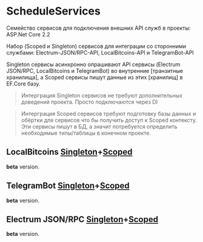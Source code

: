 # ScheduleServices
Семейство сервисов для подключения внешних API служб в проекты: ASP.Net Core 2.2

Набор (Scoped и Singleton) сервисов для интеграции со сторонними службами: Electrum-JSON/RPC-API, LocalBitcoins-API и TelegramBot-API

Singleton сервисы асинхронно опрашивают API сервисы (Electrum JSON/RPC, LocalBitcoins и TelegramBot) во внутренние [транзитные хранилища], а Scoped сервисы пишут данные из этих [хранилищ] в EF.Core базу.

> Интерграция Singleton сервисов не требуют дополнительных доведений проекта. Просто подключаются через DI

> Интерграция Scoped сервисов требуют подготовку базы данных и обёртки для сервисов что бы получить доступ к Scoped контексту. Эти сервисы пишут в БД, а значит потребуется определить необходимые типы/таблицы в конечном проекте.

## LocalBitcoins [Singleton](https://github.com/badhitman/ScheduleServices/tree/master/Singleton/LocalbitcoinsBtcRateSingletonAsyncScheduler)+[Scoped](https://github.com/badhitman/ScheduleServices/tree/master/Scoped/LocalbitcoinsBtcRateScopedSyncScheduler)
**beta** version.

## TelegramBot [Singleton](https://github.com/badhitman/ScheduleServices/tree/master/Singleton/TelegramBotSingletonAsyncSheduler)+[Scoped](https://github.com/badhitman/ScheduleServices/tree/master/Scoped/TelegramBotScopedSyncScheduler)
**beta** version.

## Electrum JSON/RPC  [Singleton](https://github.com/badhitman/ScheduleServices/tree/master/Singleton/ElectrumSingletonAsyncSheduler)+[Scoped](https://github.com/badhitman/ScheduleServices/tree/master/Scoped/ElectrumScopedSyncScheduler)
**beta** version.